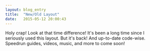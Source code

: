```yaml
---
layout: blog_entry
title:  "New/Old Layout"
date:   2015-05-12 20:00:43
---
```

Holy crap! Look at that time difference! It's been a long time since I seriously used this layout. But it's back! And up-to-date code-wise. Speedrun guides, videos, music, and more to come soon!
